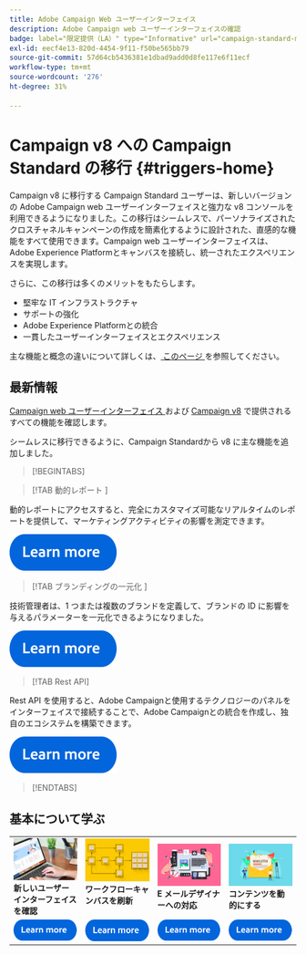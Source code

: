 ```yaml
---
title: Adobe Campaign Web ユーザーインターフェイス
description: Adobe Campaign web ユーザーインターフェイスの確認
badge: label="限定提供（LA）" type="Informative" url="campaign-standard-migration-home.md" tooltip="Campaign Standard移行済みユーザーに制限"
exl-id: eecf4e13-820d-4454-9f11-f50be565bb79
source-git-commit: 57d64cb5436381e1dbad9add0d8fe117e6f11ecf
workflow-type: tm+mt
source-wordcount: '276'
ht-degree: 31%

---
```


# Campaign v8 への Campaign Standard の移行 {#triggers-home}

Campaign v8 に移行する Campaign Standard ユーザーは、新しいバージョンの Adobe Campaign web ユーザーインターフェイスと強力な v8 コンソールを利用できるようになりました。この移行はシームレスで、パーソナライズされたクロスチャネルキャンペーンの作成を簡素化するように設計された、直感的な機能をすべて使用できます。Campaign web ユーザーインターフェイスは、Adobe Experience Platformとキャンバスを接続し、統一されたエクスペリエンスを実現します。

さらに、この移行は多くのメリットをもたらします。

* 堅牢な IT インフラストラクチャ
* サポートの強化
* Adobe Experience Platformとの統合
* 一貫したユーザーインターフェイスとエクスペリエンス

主な機能と概念の違いについて詳しくは、[ このページ ](https://experienceleague.adobe.com/ja/docs/campaign-web/v8/start/acs-migration) を参照してください。

## 最新情報

[Campaign web ユーザーインターフェイス ](https://experienceleague.adobe.com/ja/docs/campaign-web/v8/campaign-web-home) および [Campaign v8](https://experienceleague.adobe.com/ja/docs/campaign/campaign-v8/campaign-home) で提供されるすべての機能を確認します。

シームレスに移行できるように、Campaign Standardから v8 に主な機能を追加しました。

>[!BEGINTABS]

>[!TAB  動的レポート ]

動的レポートにアクセスすると、完全にカスタマイズ可能なリアルタイムのレポートを提供して、マーケティングアクティビティの影響を測定できます。

[![画像](assets/do-not-localize/learn-more-button.svg)](reporting/get-started-reporting.md)

>[!TAB  ブランディングの一元化 ]

技術管理者は、1 つまたは複数のブランドを定義して、ブランドの ID に影響を与えるパラメーターを一元化できるようになりました。

[![画像](assets/do-not-localize/learn-more-button.svg)](branding/branding-gs.md)

>[!TAB Rest API]

Rest API を使用すると、Adobe Campaignと使用するテクノロジーのパネルをインターフェイスで接続することで、Adobe Campaignとの統合を作成し、独自のエコシステムを構築できます。

[![画像](assets/do-not-localize/learn-more-button.svg)](api/get-started-apis.md)

>[!ENDTABS]

## 基本について学ぶ

<table style="table-layout:fixed">
  <tr style="border: 0;">
    <td>
    <a href="https://experienceleague.adobe.com/ja/docs/campaign-web/v8/start/user-interface"><img src="assets/do-not-localize/menu-ui.jpeg"></a>
    <div><strong>新しいユーザーインターフェイスを確認</strong><br/></div>
    </td>
    <td>
    <a href="https://experienceleague.adobe.com/ja/docs/campaign-web/v8/wf/gs-workflows"><img src="assets/do-not-localize/menu-workflows.jpeg"></a>
    <div><strong> ワークフローキャンバスを刷新 </strong><br/></div><br/>
    </td>
    <td>
    <a href="https://experienceleague.adobe.com/ja/docs/campaign-web/v8/msg/email/content/start-design/get-started-email-designer"><img src="assets/do-not-localize/menu-email.png"></a>
    <div><strong>E メールデザイナーへの対応</strong><br/>
    </div></td>
    <td>
    <a href="https://experienceleague.adobe.com/ja/docs/campaign-web/v8/msg/dynamic-content/gs-personalization"><img src="assets/do-not-localize/menu-dynamic.png"></a>
    <div><strong>コンテンツを動的にする</strong><br/></div>
    </td>
  </tr>
  <tr style="border: 0;">
    <td align="center"><a href="https://experienceleague.adobe.com/ja/docs/campaign-web/v8/start/user-interface"><img src="assets/do-not-localize/learn-more-button.svg"></a></td>
    <td align="center"><a href="https://experienceleague.adobe.com/ja/docs/campaign-web/v8/wf/gs-workflows"><img src="assets/do-not-localize/learn-more-button.svg"></a></td>
    <td align="center"><a href="https://experienceleague.adobe.com/ja/docs/campaign-web/v8/msg/email/content/start-design/get-started-email-designer"><img src="assets/do-not-localize/learn-more-button.svg"></a></td>
    <td align="center"><a href="https://experienceleague.adobe.com/ja/docs/campaign-web/v8/msg/dynamic-content/gs-personalization"><img src="assets/do-not-localize/learn-more-button.svg"></a></td>
    </tr>
</table>

